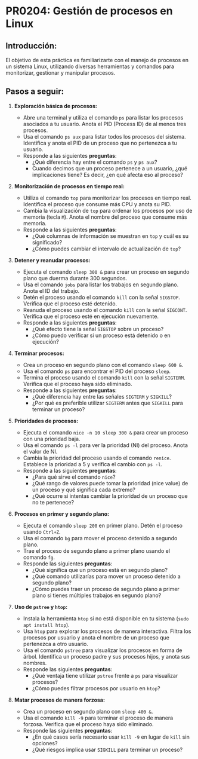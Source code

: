 # PR0204: Gestión de procesos en Linux 

## **Introducción:**  

El objetivo de esta práctica es familiarizarte con el manejo de procesos en un sistema Linux, utilizando diversas herramientas y comandos para monitorizar, gestionar y manipular procesos.

## **Pasos a seguir:**

1. **Exploración básica de procesos:**
   - Abre una terminal y utiliza el comando `ps` para listar los procesos asociados a tu usuario. Anota el PID (Process ID) de al menos tres procesos.
   - Usa el comando `ps aux` para listar todos los procesos del sistema. Identifica y anota el PID de un proceso que no pertenezca a tu usuario.
   - Responde a las siguientes **preguntas**:
     - ¿Qué diferencia hay entre el comando `ps` y `ps aux`?
     - Cuando decimos que un proceso pertenece a un usuario, ¿qué implicaciones tiene? Es decir, ¿en qué afecta eso al proceso?

2. **Monitorización de procesos en tiempo real:**
   - Utiliza el comando `top` para monitorizar los procesos en tiempo real. Identifica el proceso que consume más CPU y anota su PID.
   - Cambia la visualización de `top` para ordenar los procesos por uso de memoria (tecla `M`). Anota el nombre del proceso que consume más memoria.
   - Responde a las siguientes **preguntas**:
     - ¿Qué columnas de información se muestran en `top` y cuál es su significado?
     - ¿Cómo puedes cambiar el intervalo de actualización de `top`?

3. **Detener y reanudar procesos:**
   - Ejecuta el comando `sleep 300 &` para crear un proceso en segundo plano que duerma durante 300 segundos.
   - Usa el comando `jobs` para listar los trabajos en segundo plano. Anota el ID del trabajo.
   - Detén el proceso usando el comando `kill` con la señal `SIGSTOP`. Verifica que el proceso esté detenido.
   - Reanuda el proceso usando el comando `kill` con la señal `SIGCONT`. Verifica que el proceso esté en ejecución nuevamente.
   - Responde a las siguientes **preguntas**:
     - ¿Qué efecto tiene la señal `SIGSTOP` sobre un proceso?
     - ¿Cómo puedo verificar si un proceso está detenido o en ejecución?

4. **Terminar procesos:**
   - Crea un proceso en segundo plano con el comando `sleep 600 &`.
   - Usa el comando `ps` para encontrar el PID del proceso `sleep`.
   - Termina el proceso usando el comando `kill` con la señal `SIGTERM`. Verifica que el proceso haya sido eliminado.
   - Responde a las siguientes **preguntas**:
     - ¿Qué diferencia hay entre las señales `SIGTERM` y `SIGKILL`?
     - ¿Por qué es preferible utilizar `SIGTERM` antes que `SIGKILL` para terminar un proceso?

5. **Prioridades de procesos:**
   - Ejecuta el comando `nice -n 10 sleep 300 &` para crear un proceso con una prioridad baja.
   - Usa el comando `ps -l` para ver la prioridad (NI) del proceso. Anota el valor de NI.
   - Cambia la prioridad del proceso usando el comando `renice`. Establece la prioridad a 5 y verifica el cambio con `ps -l`.
   - Responde a las siguientes **preguntas**:
     - ¿Para qué sirve el comando `nice`?
     - ¿Qué rango de valores puede tomar la prioridad (nice value) de un proceso y qué significa cada extremo?
     - ¿Qué ocurre si intentas cambiar la prioridad de un proceso que no te pertenece?

6. **Procesos en primer y segundo plano:**
   - Ejecuta el comando `sleep 200` en primer plano. Detén el proceso usando `Ctrl+Z`.
   - Usa el comando `bg` para mover el proceso detenido a segundo plano.
   - Trae el proceso de segundo plano a primer plano usando el comando `fg`.
   - Responde las siguientes **preguntas**:
     - ¿Qué significa que un proceso está en segundo plano?
     - ¿Qué comando utilizarías para mover un proceso detenido a segundo plano?
     - ¿Cómo puedes traer un proceso de segundo plano a primer plano si tienes múltiples trabajos en segundo plano?

7. **Uso de `pstree` y `htop`:**
   - Instala la herramienta `htop` si no está disponible en tu sistema (`sudo apt install htop`).
   - Usa `htop` para explorar los procesos de manera interactiva. Filtra los procesos por usuario y anota el nombre de un proceso que pertenezca a otro usuario.
   - Usa el comando `pstree` para visualizar los procesos en forma de árbol. Identifica un proceso padre y sus procesos hijos, y anota sus nombres.
   - Responde las siguientes **preguntas**:
     - ¿Qué ventaja tiene utilizar `pstree` frente a `ps` para visualizar procesos?
     - ¿Cómo puedes filtrar procesos por usuario en `htop`?

8. **Matar procesos de manera forzosa:**
   - Crea un proceso en segundo plano con `sleep 400 &`.
   - Usa el comando `kill -9` para terminar el proceso de manera forzosa. Verifica que el proceso haya sido eliminado.
   - Responde las siguientes **preguntas**:
     - ¿En qué casos sería necesario usar `kill -9` en lugar de `kill` sin opciones?
     - ¿Qué riesgos implica usar `SIGKILL` para terminar un proceso?